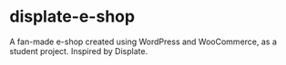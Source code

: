 # displate-e-shop
A fan-made e-shop created using WordPress and WooCommerce, as a student project. Inspired by Displate.
